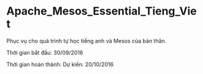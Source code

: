 # Apache_Mesos_Essential_Tieng_Viet

Phục vụ cho quá trình tự học tiếng anh và Mesos của bản thân.

Thời gian bắt đầu: 30/09/2016

Thời gian hoàn thành: Dự kiến: 20/10/2016


